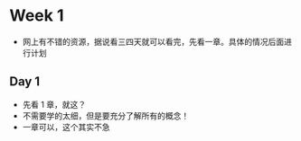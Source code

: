 # Week 1

* 网上有不错的资源，据说看三四天就可以看完，先看一章。具体的情况后面进行计划

## Day 1
* 先看 1 章，就这？
* 不需要学的太细，但是要充分了解所有的概念！
* 一章可以，这个其实不急